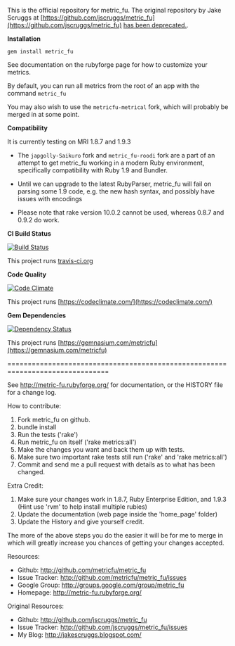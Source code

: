 This is the official repository for metric_fu.  The original repository by Jake Scruggs at [https://github.com/jscruggs/metric_fu](https://github.com/jscruggs/metric_fu) [has been deprecated.](http://jakescruggs.blogspot.com/2012/08/why-i-abandoned-metricfu.html).

__Installation__

    gem install metric_fu
    
See documentation on the rubyforge page for how to customize your metrics.

By default, you can run all metrics from the root of an app with the command `metric_fu`

You may also wish to use the `metricfu-metrical` fork, which will probably be merged in at some point.

__Compatibility__

It is currently testing on MRI 1.8.7 and 1.9.3

* The `japgolly-Saikuro` fork and `metric_fu-roodi` fork are a part of an attempt to get metric_fu working in a modern Ruby environment, specifically compatibility with Ruby 1.9 and Bundler.

* Until we can upgrade to the latest RubyParser, metric_fu will fail on parsing some 1.9 code, e.g. the new hash syntax, and possibly have issues with encodings

* Please note that rake version 10.0.2 cannot be used, whereas 0.8.7 and 0.9.2 do work.


__CI Build Status__

[![Build Status](https://secure.travis-ci.org/metricfu/metric_fu.png)](http://travis-ci.org/metricfu/metric_fu)

This project runs [travis-ci.org](http://travis-ci.org)

__Code Quality__

[![Code Climate](https://codeclimate.com/badge.png)](https://codeclimate.com/github/metricfu/metric_fu)

This project runs [https://codeclimate.com/](https://codeclimate.com/)

__Gem Dependencies__

[![Dependency Status](https://gemnasium.com/metricfu/metric_fu.png)](https://gemnasium.com/metricfu/metric_fu)

This project runs [https://gemnasium.com/metricfu](https://gemnasium.com/metricfu)

===============================================================================

See http://metric-fu.rubyforge.org/ for documentation, or the HISTORY file for a change log.

How to contribute:

1. Fork metric_fu on github.
2. bundle install
3. Run the tests ('rake')
4. Run metric_fu on itself ('rake metrics:all')
5. Make the changes you want and back them up with tests.
6. Make sure two important rake tests still run ('rake' and 'rake metrics:all')
7. Commit and send me a pull request with details as to what has been changed.

Extra Credit:

1. Make sure your changes work in 1.8.7, Ruby Enterprise Edition, and 1.9.3 (Hint use 'rvm' to help install multiple rubies)
2. Update the documentation (web page inside the 'home_page' folder)
3. Update the History and give yourself credit.


The more of the above steps you do the easier it will be for me to merge in which will greatly increase you chances of getting your changes accepted.

Resources:

* Github: http://github.com/metricfu/metric_fu
* Issue Tracker: http://github.com/metricfu/metric_fu/issues
* Google Group: http://groups.google.com/group/metric_fu
* Homepage: http://metric-fu.rubyforge.org/

Original Resources:

* Github: http://github.com/jscruggs/metric_fu
* Issue Tracker: http://github.com/jscruggs/metric_fu/issues
* My Blog: http://jakescruggs.blogspot.com/
